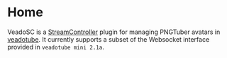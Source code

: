 # Home

VeadoSC is a [StreamController](https://streamcontroller.github.io/docs/latest/) plugin for managing PNGTuber avatars in [veadotube](https://veado.tube/). It currently supports a subset of the Websocket interface provided in `veadotube mini 2.1a`.